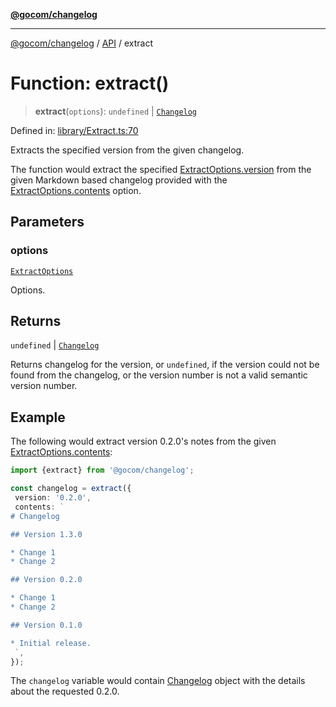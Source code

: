 [**@gocom/changelog**](../README.md)

***

[@gocom/changelog](../README.md) / [API](../Public/API.md) / extract

# Function: extract()

> **extract**(`options`): `undefined` \| [`Changelog`](../Types/API.Changelog.md)

Defined in: [library/Extract.ts:70](https://github.com/gocom/changelog/blob/d7610e18677cf5f8af9dd71b6bce7f7fdfcc40fa/src/library/Extract.ts#L70)

Extracts the specified version from the given changelog.

The function would extract the specified [ExtractOptions.version](../Options/API.ExtractOptions.md#version) from the given Markdown based
changelog provided with the [ExtractOptions.contents](../Options/API.ExtractOptions.md#contents) option.

## Parameters

### options

[`ExtractOptions`](../Options/API.ExtractOptions.md)

Options.

## Returns

`undefined` \| [`Changelog`](../Types/API.Changelog.md)

Returns changelog for the version, or `undefined`, if the version could not
be found from the changelog, or the version number is not a valid semantic version number.

## Example

The following would extract version 0.2.0's notes from the given [ExtractOptions.contents](../Options/API.ExtractOptions.md#contents):
```ts
import {extract} from '@gocom/changelog';

const changelog = extract({
 version: '0.2.0',
 contents: `
# Changelog

## Version 1.3.0

* Change 1
* Change 2

## Version 0.2.0

* Change 1
* Change 2

## Version 0.1.0

* Initial release.
 `,
});
```
The `changelog` variable would contain [Changelog](../Types/API.Changelog.md) object with the details about the requested 0.2.0.

